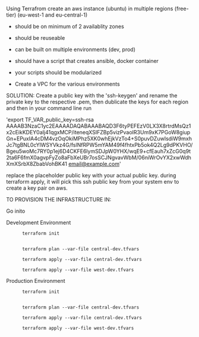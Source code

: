 Using Terrafrom create an aws instance (ubuntu) in multiple regions (free-tier) (eu-west-1 and eu-central-1)

- should be on minimum of 2 availablity zones

- should be reuseable

- can be built on multiple environments (dev, prod)

- should have a script that creates ansible, docker container

- your scripts should be modularized

- Create a VPC for the various environments

SOLUTION:
Create a public key with the 'ssh-keygen' and rename the private key to the respective .pem, then dublicate the keys for each region and then in your command line run 

'export TF_VAR_public_key=ssh-rsa AAAAB3NzaC1yc2EAAAADAQABAAABAQD3F6tyPEFEzV0LX3X8rtrdMsQz1x2cEikKDEY0aIj41qgxMCP/iteneqXSIFZBp5vizPvaoIR3Um9xK7PGoW8giupGn+EPuxIA4cDM4vzOqOkiMPhz5XK0whEjkVzTo4+S0puvDZuwIsdiW9mxhJc7tgBNL0cYlWSYVkz4G/fslNfRPW5mYAM49f4fhtxPb5ok4Q2Lg9dPKVHO/Bgeu5woMc7RY0p1ej6D4CKFE6lymSDJpW0YHX/wqE9+cfEauh7xZcG0q9t2ta6F6fmX0agvpFyZo8aFbXeUBr7osSCJNgvavWbM/06niWrOvYX2xwWdhXmXSrbX8ZbabVohBK41 email@example.com'

replace the placeholder public key with your actual public key.
during terraform apply, it will pick this ssh public key from your system env to create a key pair on aws. 

TO PROVISION THE INFRASTRUCTURE IN:

Go inito
  

Development Environment 
  ```
        terraform init
  ```

  ```  
  
        terraform plan --var-file central-dev.tfvars

  ```

  ```      
        terraform apply --var-file central-dev.tfvars

  ```  

  ```    
        terraform apply --var-file west-dev.tfvars

```

Production Environment 
  ```
        terraform init
  ```

  ```  
  
        terraform plan --var-file central-dev.tfvars

  ```

  ```      
        terraform apply --var-file central-dev.tfvars

  ```  

  ```    
        terraform apply --var-file west-dev.tfvars

```
